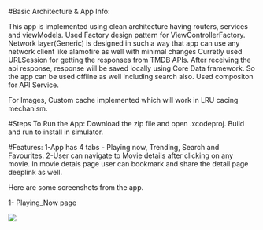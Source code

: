 #Basic Architecture & App Info:

This app is implemented using clean architecture having routers, services and viewModels. Used Factory design pattern for ViewControllerFactory. 
Network layer(Generic) is designed in such a way that app can use any network client like alamofire as well with minimal changes Curretly used URLSession for getting the responses from TMDB APIs.
After receiving the api response, response will be saved locally using Core Data framework. So the app can be used offline as well including search also.
Used compositon for API Service.

For Images, Custom cache implemented which will work in LRU cacing mechanism.

#Steps To Run the App:
Download the zip file and open .xcodeproj. Build and run to install in simulator. 

#Features:
 1-App has 4 tabs - Playing now, Trending, Search and Favourites.
 2-User can navigate to Movie details after clicking on any movie. In movie detais page user can bookmark and share the detail page deeplink as well.
 
 Here are some screenshots from the app. 
 
 1- Playing_Now page

![](https://github.com/Pandey-NITB/TMDB_Movies_Remote_CoreData/blob/main/Movies%20Info/Assets.xcassets/Screenshots/PN.imageset/PN.png)

